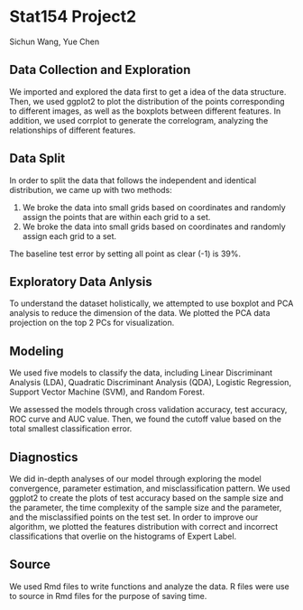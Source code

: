 # Stat154 Project2

Sichun Wang, Yue Chen

## Data Collection and Exploration

We imported and explored the data first to get a idea of the data structure. Then, we used ggplot2 to plot the distribution of the points corresponding to different images, as well as the boxplots between different features. In addition, we used corrplot to generate the correlogram, analyzing the relationships of different features. 

## Data Split 
In order to split the data that follows the independent and identical distribution, we came up with two methods:

1. We broke the data into small grids based on coordinates and randomly assign the points that are within each grid to a set. 
2. We broke the data into small grids based on coordinates and randomly assign each grid to a set.

The baseline test error by setting all point as clear (-1) is 39%.

## Exploratory Data Anlysis
To understand the dataset holistically, we attempted to use boxplot and PCA analysis to reduce the dimension of the data. We plotted the PCA data projection on the top 2 PCs for visualization. 

## Modeling
We used five models to classify the data, including Linear Discriminant Analysis (LDA), Quadratic Discriminant Analysis (QDA), Logistic Regression, Support Vector Machine (SVM), and Random Forest. 

We assessed the models through cross validation accuracy, test accuracy, ROC curve and AUC value. Then, we found the cutoff value based on the total smallest classification error. 

## Diagnostics
We did in-depth analyses of our model through exploring the model convergence, parameter estimation, and misclassification pattern. We used ggplot2 to create the plots of test accuracy based on the sample size and the parameter, the time complexity of the sample size and the parameter, and the misclassified points on the test set. In order to improve our algorithm, we plotted the features distribution with correct and incorrect classifications that overlie on the histograms of Expert Label.   

## Source
We used Rmd files to write functions and analyze the data. R files were use to source in Rmd files for the purpose of saving time.
